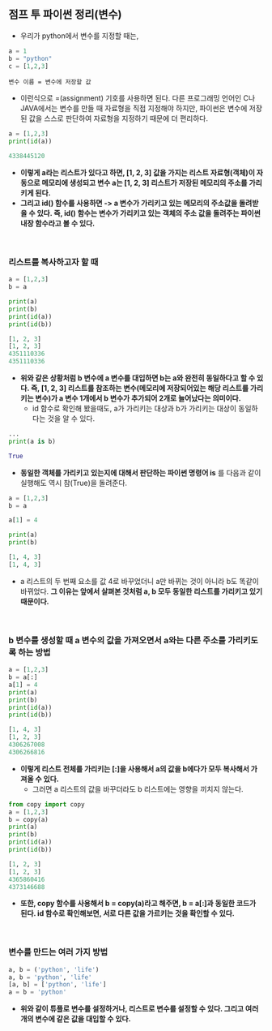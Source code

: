 ## 점프 투 파이썬 정리(변수)
- 우리가 python에서 변수를 지정할 때는, 

```python
a = 1
b = "python"
c = [1,2,3]
```

```terminal
변수 이름 = 변수에 저장할 값
```

- 이런식으로 =(assignment) 기호를 사용하면 된다. 다른 프로그래밍 언어인 C나 JAVA에서는 변수를 만들 때 자료형을 직접 지정해야 하지만, 파이썬은 변수에 저장된 값을 스스로 판단하여 자료형을 지정하기 때문에 더 편리하다.

```python
a = [1,2,3]
print(id(a))

4338445120
```

- **이렇게 a라는 리스트가 있다고 하면, [1, 2, 3] 값을 가지는 리스트 자료형(객체)이 자동으로 메모리에 생성되고 변수 a는 [1, 2, 3] 리스트가 저장된 메모리의 주소를 가리키게 된다.**
- **그리고 id() 함수를 사용하면 -> a 변수가 가리키고 있는 메모리의 주소값을 돌려받을 수 있다. 즉, id() 함수는 변수가 가리키고 있는 객체의 주소 값을 돌려주는 파이썬 내장 함수라고 볼 수 있다.**

<br>

### 리스트를 복사하고자 할 때

```python
a = [1,2,3]
b = a

print(a)
print(b)
print(id(a))
print(id(b))

[1, 2, 3]
[1, 2, 3]
4351110336
4351110336
```

- **위와 같은 상황처럼 b 변수에 a 변수를 대입하면 b는 a와 완전히 동일하다고 할 수 있다. 즉, [1, 2, 3] 리스트를 참조하는 변수(메모리에 저장되어있는 해당 리스트를 가리키는 변수)가 a 변수 1개에서 b 변수가 추가되어 2개로 늘어났다는 의미이다.**
  - id 함수로 확인해 봤을때도, a가 가리키는 대상과 b가 가리키는 대상이 동일하다는 것을 알 수 있다.

```python
...
print(a is b)

True
```

- **동일한 객체를 가리키고 있는지에 대해서 판단하는 파이썬 명령어 is** 를 다음과 같이 실행해도 역시 참(True)을 돌려준다.

```python
a = [1,2,3]
b = a

a[1] = 4

print(a)
print(b)

[1, 4, 3]
[1, 4, 3]
```

- a 리스트의 두 번째 요소를 값 4로 바꾸었더니 a만 바뀌는 것이 아니라 b도 똑같이 바뀌었다. **그 이유는 앞에서 살펴본 것처럼 a, b 모두 동일한 리스트를 가리키고 있기 때문이다.**

<br>

### b 변수를 생성할 때 a 변수의 값을 가져오면서 a와는 다른 주소를 가리키도록 하는 방법

```python
a = [1,2,3]
b = a[:]
a[1] = 4
print(a)
print(b)
print(id(a))
print(id(b))

[1, 4, 3]
[1, 2, 3]
4306267008
4306266816
```

- **이렇게 리스트 전체를 가리키는 [:]을 사용해서 a의 값을 b에다가 모두 복사해서 가져올 수 있다.**
  - 그러면 a 리스트의 값을 바꾸더라도 b 리스트에는 영향을 끼치지 않는다.

```python
from copy import copy
a = [1,2,3]
b = copy(a)
print(a)
print(b)
print(id(a))
print(id(b))

[1, 2, 3]
[1, 2, 3]
4365860416
4373146688
```

- **또한, copy 함수를 사용해서 b = copy(a)라고 해주면, b = a[:]과 동일한 코드가 된다. id 함수로 확인해보면, 서로 다른 값을 가르키는 것을 확인할 수 있다.**

<br>

### 변수를 만드는 여러 가지 방법

```python
a, b = ('python', 'life')
a, b = 'python', 'life'
[a, b] = ['python', 'life']
a = b = 'python'
```

- **위와 같이 튜플로 변수를 설정하거나, 리스트로 변수를 설정할 수 있다. 그리고 여러 개의 변수에 같은 값을 대입할 수 있다.**

